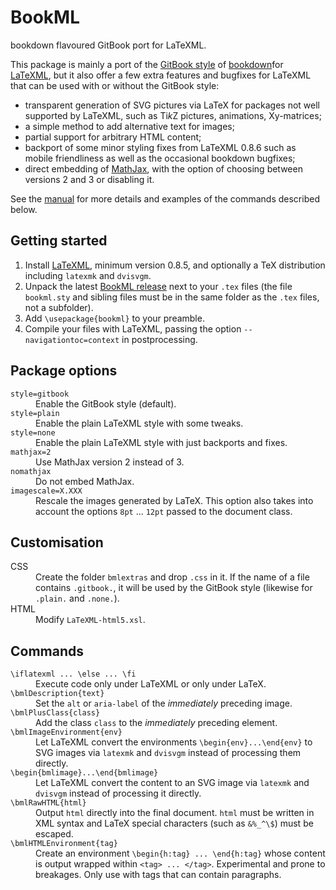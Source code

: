 # BookML
bookdown flavoured GitBook port for LaTeXML.

This package is mainly a port of the [GitBook style](https://bookdown.org/yihui/bookdown/html.html#gitbook-style) of [bookdown](https://bookdown.org/)for [LaTeXML](https://dlmf.nist.gov/LaTeXML/), but it also offer a few extra features and bugfixes for LaTeXML that can be used with or without the GitBook style:
  - transparent generation of SVG pictures via LaTeX for packages not well supported by LaTeXML, such as Ti*k*Z pictures, animations, Xy-matrices;
  - a simple method to add alternative text for images;
  - partial support for arbitrary HTML content;
  - backport of some minor styling fixes from LaTeXML 0.8.6 such as mobile friendliness as well as the occasional bookdown bugfixes;
  - direct embedding of [MathJax](https://www.mathjax.org/), with the option of choosing between versions 2 and 3 or disabling it.

See the [manual](https://vlmantova.github.io/bookml/) for more details and examples of the commands described below.

## Getting started
1. Install [LaTeXML](https://dlmf.nist.gov/LaTeXML/get.html), minimum version 0.8.5, and optionally a TeX distribution including `latexmk` and `dvisvgm`.
2. Unpack the latest [BookML release](https://github.com/vlmantova/bookml/releases) next to your `.tex` files (the file `bookml.sty` and sibling files must be in the same folder as the `.tex` files, not a subfolder).
3. Add `\usepackage{bookml}` to your preamble.
4. Compile your files with LaTeXML, passing the option `--navigationtoc=context` in postprocessing.

## Package options
<dl>
  <dt><code>style=gitbook</code></dt>
  <dd>Enable the GitBook style (default).</dd>
  <dt><code>style=plain</code></dt>
  <dd>Enable the plain LaTeXML style with some tweaks.</dd>
  <dt><code>style=none</code></dt>
  <dd>Enable the plain LaTeXML style with just backports and fixes.</dd>
  <dt><code>mathjax=2</code></dt>
  <dd>Use MathJax version 2 instead of 3.</dd>
  <dt><code>nomathjax</code></dt>
  <dd>Do not embed MathJax.</dd>
  <dt><code>imagescale=X.XXX</code></dt>
  <dd>Rescale the images generated by LaTeX. This option also takes into account the options <code>8pt</code> ... <code>12pt</code> passed to the document class.</dd>
</dl>

## Customisation

<dl>
  <dt>CSS</dt>
  <dd>Create the folder <code>bmlextras</code> and drop <code>.css</code> in it. If the name of a file contains <code>.gitbook.</code>, it will be used by the GitBook style (likewise for <code>.plain.</code> and <code>.none.</code>).</dd>
  <dt>HTML</dt>
  <dd>Modify <code>LaTeXML-html5.xsl</code>.</dd>
</dl>

## Commands

<dl>
  <dt><code>\iflatexml ... \else ... \fi</code></dt>
  <dd>Execute code only under LaTeXML or only under LaTeX.</dd>
  <dt><code>\bmlDescription{text}</code></dt>
  <dd>Set the <code>alt</code> or <code>aria-label</code> of the <em>immediately</em> preceding image.</dd>
  <dt><code>\bmlPlusClass{class}</code></dt>
  <dd>Add the class <code>class</code> to the <em>immediately</em> preceding element.</dd>
  <dt><code>\bmlImageEnvironment{env}</code></dt>
  <dd>Let LaTeXML convert the environments <code>\begin{env}...\end{env}</code> to SVG images via <code>latexmk</code> and <code>dvisvgm</code> instead of processing them directly.</dd>
  <dt><code>\begin{bmlimage}...\end{bmlimage}</code></dt>
  <dd>Let LaTeXML convert the content to an SVG image via <code>latexmk</code> and <code>dvisvgm</code> instead of processing it directly.</dd>
  <dt><code>\bmlRawHTML{html}</code></dt>
  <dd>Output <code>html</code> directly into the final document. <code>html</code> must be written in XML syntax and LaTeX special characters (such as <code>&%_^\$</code>) must be escaped.</dd>
  <dt><code>\bmlHTMLEnvironment{tag}</code></dt>
  <dd>Create an environment <code>\begin{h:tag} ... \end{h:tag}</code> whose content is output wrapped within <code>&lt;tag&gt; ... &lt;/tag&gt;</code>. Experimental and prone to breakages. Only use with tags that can contain paragraphs.</dd>
</dl>
